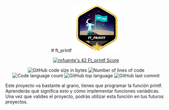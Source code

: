 <p align="center">
	# ft_printf
<img src="https://github.com/mcombeau/mcombeau/blob/main/42_badges/ft_printfm.png" alt="ft_printf 42 project badge"/>
 </p>
 <p align="center">
<a href="https://github.com/JaeSeoKim/badge42"><img src="https://badge42.vercel.app/api/v2/cle8jmjoa00540flbbmywe2h9/project/2930767" alt="rofuente's 42 Ft_printf Score" /></a>
  </p>

<p align="center">
	<img alt="GitHub code size in bytes" src="https://img.shields.io/github/languages/code-size/RSNinjae42/ft_printf?color=lightblue" />
	<img alt="Number of lines of code" src="https://img.shields.io/tokei/lines/github/RSNinjae42/ft_printf?color=critical" />
	<img alt="Code language count" src="https://img.shields.io/github/languages/count/RSNinjae42/ft_printf?color=yellow" />
	<img alt="GitHub top language" src="https://img.shields.io/github/languages/top/RSNinjae42/ft_printf?color=blue" />
	<img alt="GitHub last commit" src="https://img.shields.io/github/last-commit/RSNinjae42/ft_printf?color=green" />
</p>

Este proyecto va bastante al grano, tienes que programar la función printf. Aprenderás qué significa esto y cómo implementar funciones variádicas. Una vez que valides el proyecto, podrás utilizar esta función en tus futuros proyectos.
